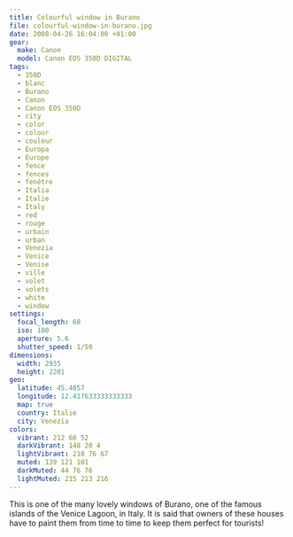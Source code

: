 ```yaml
---
title: Colourful window in Burano
file: colourful-window-in-burano.jpg
date: 2008-04-26 16:04:00 +01:00
gear:
  make: Canon
  model: Canon EOS 350D DIGITAL
tags:
  - 350D
  - blanc
  - Burano
  - Canon
  - Canon EOS 350D
  - city
  - color
  - colour
  - couleur
  - Europa
  - Europe
  - fence
  - fences
  - fenêtre
  - Italia
  - Italie
  - Italy
  - red
  - rouge
  - urbain
  - urban
  - Venezia
  - Venice
  - Venise
  - ville
  - volet
  - volets
  - white
  - window
settings:
  focal_length: 68
  iso: 100
  aperture: 5.6
  shutter_speed: 1/50
dimensions:
  width: 2935
  height: 2201
geo:
  latitude: 45.4857
  longitude: 12.417633333333333
  map: true
  country: Italie
  city: Venezia
colors:
  vibrant: 212 60 52
  darkVibrant: 148 20 4
  lightVibrant: 218 76 67
  muted: 139 121 101
  darkMuted: 44 76 76
  lightMuted: 215 213 216
---
```


This is one of the many lovely windows of Burano, one of the famous islands of the Venice Lagoon, in Italy. It is said that owners of these houses have to paint them from time to time to keep them perfect for tourists!
